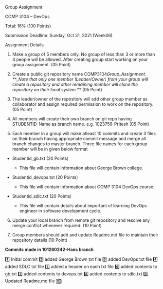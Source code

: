 Group Assignment

COMP 3104 – DevOps

Total: 16% (100 Points)

Submission Deadline: Sunday, Oct 31, 2021 (Week06)

Assignment Details

1. Make a group of 5 members only. No group of less than 3 or more
   than 4 people will be allowed. After creating group start working on
   your group assignment. (05 Point)

2. Create a public git repository name COMP3104*Group_Assignment.
   \*\*\_Note that only one member (Leader/Owner) from your group will create
   a repository and other remaining member will clone the repository on
   their local system.*\*\* (05 Point)

3. The leader/owner of the repository will add other group member as
   collaborator and assign required permission to work on the repository.
   (05 Point)

4. All members will create their own branch on git repo having
   STUDENTID-Name as branch name. e.g. 1023756-Pritesh (05 Point)

5. Each member in a group will make atleast 10 commits and create 3
   files on their branch having appropriate commit message and merge
   all branch changes to master branch.
   Three file names for each group member will be in given below format

- Studentid_gb.txt (20 Points)

  - This file will contain information about George Brown college.

- Studentid_devops.txt (20 Points)

  - This file will contain information about COMP 3104 DevOps course.

- Studentid_sdlc.txt (20 Points)
  - This file will contain details about important of learning DevOps engineer in software development cycle.

6. Update your local branch from remote git repository and resolve any
   merge conflict whenever required. (10 Point)

7. Group members should add and update Readme.md file to maintain
   their repository details (10 Point)

**Commits made in 101260242-Hans branch**

:one: Initial commit
:two: added George Brown txt file
:three: added DevOps txt file
:four: added SDLC txt file
:five: added a header on each txt file
:six: added contents to gb.txt
:seven: added contents to devops.txt
:eight: added contents to sdlc.txt
:nine: Updated Readme.md file
:keycap_ten:
